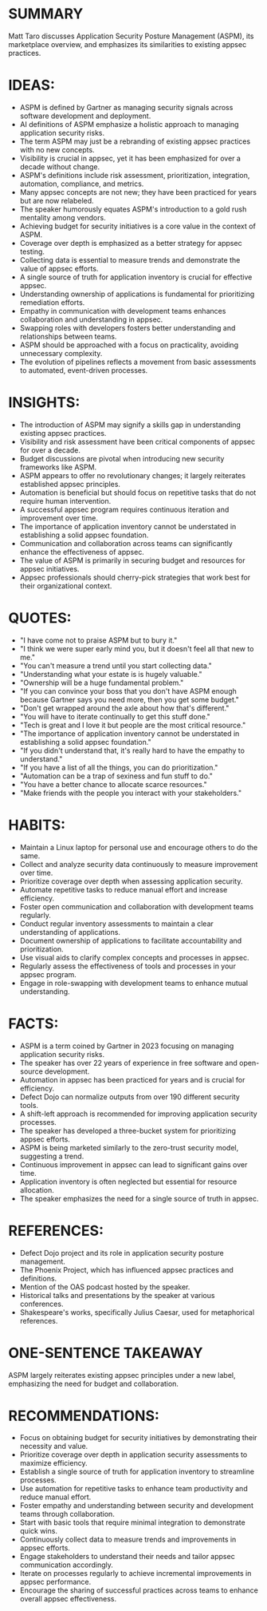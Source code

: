 # SUMMARY
Matt Taro discusses Application Security Posture Management (ASPM), its marketplace overview, and emphasizes its similarities to existing appsec practices.

# IDEAS:
- ASPM is defined by Gartner as managing security signals across software development and deployment.
- AI definitions of ASPM emphasize a holistic approach to managing application security risks.
- The term ASPM may just be a rebranding of existing appsec practices with no new concepts.
- Visibility is crucial in appsec, yet it has been emphasized for over a decade without change.
- ASPM's definitions include risk assessment, prioritization, integration, automation, compliance, and metrics.
- Many appsec concepts are not new; they have been practiced for years but are now relabeled.
- The speaker humorously equates ASPM's introduction to a gold rush mentality among vendors.
- Achieving budget for security initiatives is a core value in the context of ASPM.
- Coverage over depth is emphasized as a better strategy for appsec testing.
- Collecting data is essential to measure trends and demonstrate the value of appsec efforts.
- A single source of truth for application inventory is crucial for effective appsec.
- Understanding ownership of applications is fundamental for prioritizing remediation efforts.
- Empathy in communication with development teams enhances collaboration and understanding in appsec.
- Swapping roles with developers fosters better understanding and relationships between teams.
- ASPM should be approached with a focus on practicality, avoiding unnecessary complexity.
- The evolution of pipelines reflects a movement from basic assessments to automated, event-driven processes.
  
# INSIGHTS:
- The introduction of ASPM may signify a skills gap in understanding existing appsec practices.
- Visibility and risk assessment have been critical components of appsec for over a decade.
- Budget discussions are pivotal when introducing new security frameworks like ASPM.
- ASPM appears to offer no revolutionary changes; it largely reiterates established appsec principles.
- Automation is beneficial but should focus on repetitive tasks that do not require human intervention.
- A successful appsec program requires continuous iteration and improvement over time.
- The importance of application inventory cannot be understated in establishing a solid appsec foundation.
- Communication and collaboration across teams can significantly enhance the effectiveness of appsec.
- The value of ASPM is primarily in securing budget and resources for appsec initiatives.
- Appsec professionals should cherry-pick strategies that work best for their organizational context.

# QUOTES:
- "I have come not to praise ASPM but to bury it."
- "I think we were super early mind you, but it doesn't feel all that new to me."
- "You can't measure a trend until you start collecting data."
- "Understanding what your estate is is hugely valuable."
- "Ownership will be a huge fundamental problem."
- "If you can convince your boss that you don't have ASPM enough because Gartner says you need more, then you get some budget."
- "Don't get wrapped around the axle about how that's different."
- "You will have to iterate continually to get this stuff done."
- "Tech is great and I love it but people are the most critical resource."
- "The importance of application inventory cannot be understated in establishing a solid appsec foundation."
- "If you didn't understand that, it's really hard to have the empathy to understand."
- "If you have a list of all the things, you can do prioritization."
- "Automation can be a trap of sexiness and fun stuff to do."
- "You have a better chance to allocate scarce resources."
- "Make friends with the people you interact with your stakeholders."

# HABITS:
- Maintain a Linux laptop for personal use and encourage others to do the same.
- Collect and analyze security data continuously to measure improvement over time.
- Prioritize coverage over depth when assessing application security.
- Automate repetitive tasks to reduce manual effort and increase efficiency.
- Foster open communication and collaboration with development teams regularly.
- Conduct regular inventory assessments to maintain a clear understanding of applications.
- Document ownership of applications to facilitate accountability and prioritization.
- Use visual aids to clarify complex concepts and processes in appsec.
- Regularly assess the effectiveness of tools and processes in your appsec program.
- Engage in role-swapping with development teams to enhance mutual understanding.

# FACTS:
- ASPM is a term coined by Gartner in 2023 focusing on managing application security risks.
- The speaker has over 22 years of experience in free software and open-source development.
- Automation in appsec has been practiced for years and is crucial for efficiency.
- Defect Dojo can normalize outputs from over 190 different security tools.
- A shift-left approach is recommended for improving application security processes.
- The speaker has developed a three-bucket system for prioritizing appsec efforts.
- ASPM is being marketed similarly to the zero-trust security model, suggesting a trend.
- Continuous improvement in appsec can lead to significant gains over time.
- Application inventory is often neglected but essential for resource allocation.
- The speaker emphasizes the need for a single source of truth in appsec.

# REFERENCES:
- Defect Dojo project and its role in application security posture management.
- The Phoenix Project, which has influenced appsec practices and definitions.
- Mention of the OAS podcast hosted by the speaker.
- Historical talks and presentations by the speaker at various conferences.
- Shakespeare's works, specifically Julius Caesar, used for metaphorical references.

# ONE-SENTENCE TAKEAWAY
ASPM largely reiterates existing appsec principles under a new label, emphasizing the need for budget and collaboration.

# RECOMMENDATIONS:
- Focus on obtaining budget for security initiatives by demonstrating their necessity and value.
- Prioritize coverage over depth in application security assessments to maximize efficiency.
- Establish a single source of truth for application inventory to streamline processes.
- Use automation for repetitive tasks to enhance team productivity and reduce manual effort.
- Foster empathy and understanding between security and development teams through collaboration.
- Start with basic tools that require minimal integration to demonstrate quick wins.
- Continuously collect data to measure trends and improvements in appsec efforts.
- Engage stakeholders to understand their needs and tailor appsec communication accordingly.
- Iterate on processes regularly to achieve incremental improvements in appsec performance.
- Encourage the sharing of successful practices across teams to enhance overall appsec effectiveness.